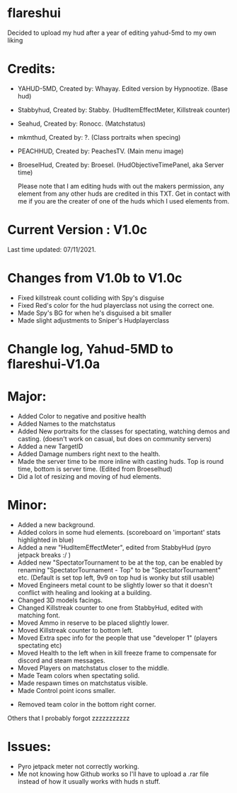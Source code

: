 # flareshui
Decided to upload my hud after a year of editing yahud-5md to my own liking

# Credits:
+ YAHUD-5MD,  Created by: Whayay.      Edited version by Hypnootize. (Base hud)
+ Stabbyhud,  Created by: Stabby.      (HudItemEffectMeter, Killstreak counter)
+ Seahud,     Created by: Ronocc.      (Matchstatus)
+ mkmthud,    Created by: ?.           (Class portraits when specing)
+ PEACHHUD,   Created by: PeachesTV.   (Main menu image)
+ BroeselHud, Created by: Broesel.     (HudObjectiveTimePanel, aka Server time)


  Please note that I am editing huds with out the makers permission, any element from any other huds are credited in this TXT. 
  Get in contact with me if you are the creater of one of the huds which I used elements from.



# Current Version : V1.0c
Last time updated: 07/11/2021.



# Changes from V1.0b to V1.0c

- Fixed killstreak count colliding with Spy's disguise
- Fixed Red's color for the hud playerclass not using the correct one.
- Made Spy's BG for when he's disguised a bit smaller 
- Made slight adjustments to Sniper's Hudplayerclass



# Changle log, Yahud-5MD to flareshui-V1.0a



# Major:
+ Added Color to negative and positive health
+ Added Names to the matchstatus
+ Added New portraits for the classes for spectating, watching demos and casting. (doesn't work on casual, but does on community servers)
+ Added a new TargetID
+ Added Damage numbers right next to the health.
+  Made the server time to be more inline with casting huds. Top is round time, bottom is server time. (Edited from Broeselhud)
+   Did a lot of resizing and moving of hud elements.

# Minor:
+ Added a new background.
+ Added colors in some hud elements. (scoreboard on 'important' stats highlighted in blue)
+ Added a new "HudItemEffectMeter", edited from StabbyHud (pyro jetpack breaks :/ )
+ Added new "SpectatorTournament to be at the top, can be enabled by renaming "SpectatorTournament - Top" to be "SpectatorTournament" etc. (Default is set top left, 9v9 on top hud is wonky but still usable)
+ Moved Engineers metal count to be slightly lower so that it doesn't conflict with healing and looking at a building.
+ Changed 3D models facings.
+ Changed Killstreak counter to one from StabbyHud, edited with matching font.
+ Moved Ammo in reserve to be placed slightly lower.
+ Moved Killstreak counter to bottom left.
+ Moved Extra spec info for the people that use "developer 1" (players spectating etc)
+ Moved Health to the left when in kill freeze frame to compensate for discord and steam messages.
+ Moved Players on matchstatus closer to the middle.
+  Made Team colors when spectating solid. 
+  Made respawn times on matchstatus visible.
+  Made Control point icons smaller.
- Removed team color in the bottom right corner.

Others that I probably forgot zzzzzzzzzzz

# Issues:
- Pyro jetpack meter not correctly working.
- Me not knowing how Github works so I'll have to upload a .rar file instead of how it usually works with huds n stuff.







